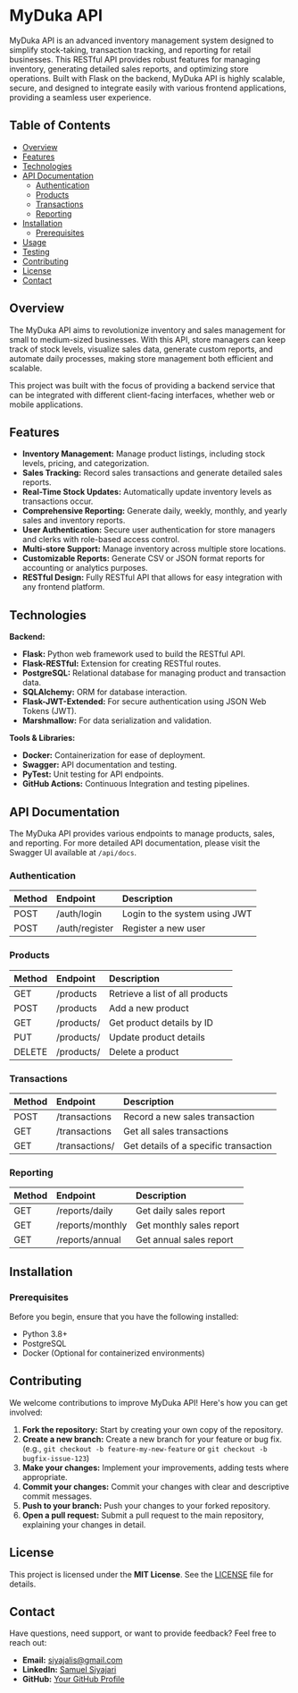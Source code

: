 # MyDuka API

MyDuka API is an advanced inventory management system designed to simplify stock-taking, transaction tracking, and reporting for retail businesses. This RESTful API provides robust features for managing inventory, generating detailed sales reports, and optimizing store operations. Built with Flask on the backend, MyDuka API is highly scalable, secure, and designed to integrate easily with various frontend applications, providing a seamless user experience.

## Table of Contents

- [Overview](#overview)
- [Features](#features)
- [Technologies](#technologies)
- [API Documentation](#api-documentation)
  - [Authentication](#authentication)
  - [Products](#products)
  - [Transactions](#transactions)
  - [Reporting](#reporting)
- [Installation](#installation)
  - [Prerequisites](#prerequisites)
- [Usage](#usage)
- [Testing](#testing)
- [Contributing](#contributing)
- [License](#license)
- [Contact](#contact)

## Overview

The MyDuka API aims to revolutionize inventory and sales management for small to medium-sized businesses. With this API, store managers can keep track of stock levels, visualize sales data, generate custom reports, and automate daily processes, making store management both efficient and scalable.

This project was built with the focus of providing a backend service that can be integrated with different client-facing interfaces, whether web or mobile applications.

## Features

- **Inventory Management:** Manage product listings, including stock levels, pricing, and categorization.
- **Sales Tracking:** Record sales transactions and generate detailed sales reports.
- **Real-Time Stock Updates:** Automatically update inventory levels as transactions occur.
- **Comprehensive Reporting:** Generate daily, weekly, monthly, and yearly sales and inventory reports.
- **User Authentication:** Secure user authentication for store managers and clerks with role-based access control.
- **Multi-store Support:** Manage inventory across multiple store locations.
- **Customizable Reports:** Generate CSV or JSON format reports for accounting or analytics purposes.
- **RESTful Design:** Fully RESTful API that allows for easy integration with any frontend platform.

## Technologies

**Backend:**

- **Flask:** Python web framework used to build the RESTful API.
- **Flask-RESTful:** Extension for creating RESTful routes.
- **PostgreSQL:** Relational database for managing product and transaction data.
- **SQLAlchemy:** ORM for database interaction.
- **Flask-JWT-Extended:** For secure authentication using JSON Web Tokens (JWT).
- **Marshmallow:** For data serialization and validation.

**Tools & Libraries:**

- **Docker:** Containerization for ease of deployment.
- **Swagger:** API documentation and testing.
- **PyTest:** Unit testing for API endpoints.
- **GitHub Actions:** Continuous Integration and testing pipelines.

## API Documentation

The MyDuka API provides various endpoints to manage products, sales, and reporting.  For more detailed API documentation, please visit the Swagger UI available at `/api/docs`.

### Authentication

| Method | Endpoint        | Description                     
| :----- | :-------------- | :------------------------------ 
| POST   | /auth/login     | Login to the system using JWT  
| POST   | /auth/register  | Register a new user            

### Products

| Method | Endpoint        | Description                               
| :----- | :-------------- | :---------------------------------------- 
| GET    | /products       | Retrieve a list of all products           
| POST   | /products       | Add a new product                        
| GET    | /products/<id>  | Get product details by ID                 
| PUT    | /products/<id>  | Update product details                    
| DELETE | /products/<id>  | Delete a product                         

### Transactions

| Method | Endpoint           | Description                                     
| :----- | :---------------- | :---------------------------------------------- 
| POST   | /transactions      | Record a new sales transaction                 
| GET    | /transactions      | Get all sales transactions                     
| GET    | /transactions/<id> | Get details of a specific transaction          

### Reporting

| Method | Endpoint            | Description                         
| :----- | :------------------ | :---------------------------------- 
| GET    | /reports/daily      | Get daily sales report              
| GET    | /reports/monthly    | Get monthly sales report             
| GET    | /reports/annual     | Get annual sales report              

## Installation

### Prerequisites

Before you begin, ensure that you have the following installed:

- Python 3.8+
- PostgreSQL
- Docker (Optional for containerized environments)


## Contributing

We welcome contributions to improve MyDuka API! Here's how you can get involved:

1. **Fork the repository:** Start by creating your own copy of the repository.
2. **Create a new branch:** Create a new branch for your feature or bug fix. (e.g., `git checkout -b feature-my-new-feature` or `git checkout -b bugfix-issue-123`)
3. **Make your changes:** Implement your improvements, adding tests where appropriate.
4. **Commit your changes:** Commit your changes with clear and descriptive commit messages.
5. **Push to your branch:** Push your changes to your forked repository.
6. **Open a pull request:** Submit a pull request to the main repository, explaining your changes in detail.

## License

This project is licensed under the **MIT License**. See the [LICENSE](LICENSE) file for details.

## Contact

Have questions, need support, or want to provide feedback? Feel free to reach out:

- **Email:** siyajalis@gmail.com
- **LinkedIn:** [Samuel Siyajari](https://linkedin.com/in/samuel-siyajari-970365167) 
- **GitHub:** [Your GitHub Profile](https://github.com/SamCodeCraft/MydukaApp-client) 




